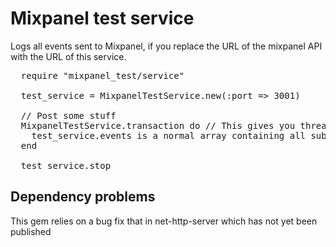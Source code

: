 <h1>Mixpanel test service</h2>

<p>
  Logs all events sent to Mixpanel, if you replace the URL of the mixpanel API with the URL of this service.
</p>

<pre>
  require "mixpanel_test/service"

  test_service = MixpanelTestService.new(:port => 3001)

  // Post some stuff
  MixpanelTestService.transaction do // This gives you thread safe access to test_service
    test_service.events is a normal array containing all submitted events.
  end

  test_service.stop
</pre>

<h2>Dependency problems</h2>
<p>This gem relies on a bug fix that in net-http-server which has not yet been published</p>
